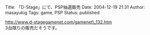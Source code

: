 Title: 「D-Stage」にて、PSP抽選販売
Date: 2004-12-19 21:31
Author: masayukig
Tags: game, PSP
Status: published

http://www.d-stagegamenet.com/gamenet\_132.htm  
3台限りの販売だそうです。
